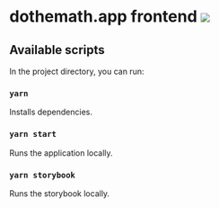 # dothemath.app frontend ![ ](https://github.com/dothemath-se/dothemath-app-frontend/workflows/Deploy%20to%20Azure/badge.svg)

## Available scripts

In the project directory, you can run:

### `yarn`

Installs dependencies.

### `yarn start`

Runs the application locally.

### `yarn storybook`

Runs the storybook locally.
